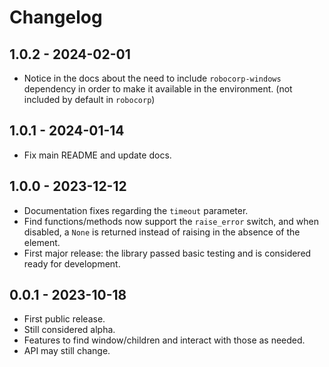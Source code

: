 # Changelog

## 1.0.2 - 2024-02-01

- Notice in the docs about the need to include `robocorp-windows` dependency in order
  to make it available in the environment. (not included by default in `robocorp`)

## 1.0.1 - 2024-01-14

- Fix main README and update docs.

## 1.0.0 - 2023-12-12

- Documentation fixes regarding the `timeout` parameter.
- Find functions/methods now support the `raise_error` switch, and when disabled, a
  `None` is returned instead of raising in the absence of the element.
- First major release: the library passed basic testing and is considered ready for
  development.

## 0.0.1 - 2023-10-18

- First public release.
- Still considered alpha.
- Features to find window/children and interact with those as needed.
- API may still change.
